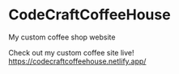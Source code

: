 # CodeCraftCoffeeHouse
My custom coffee shop website

Check out my custom coffee site live!
https://codecraftcoffeehouse.netlify.app/

